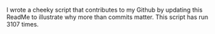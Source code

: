 I wrote a cheeky script that contributes to my Github by updating this ReadMe to illustrate why more than commits matter. This script has run 3107 times.